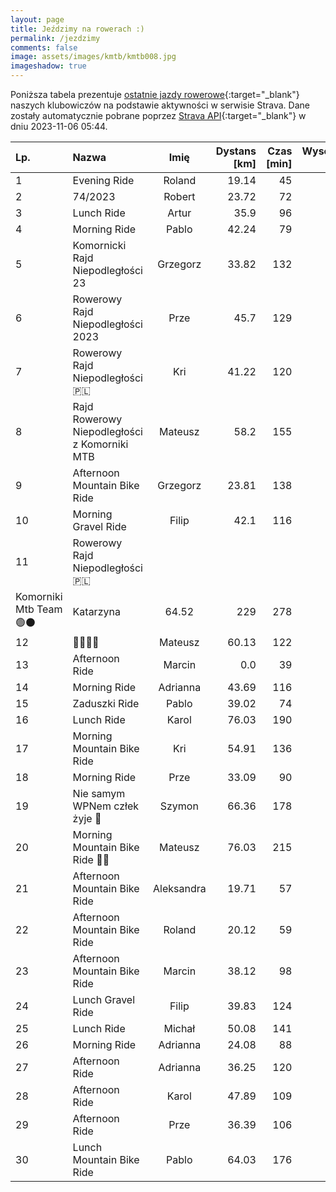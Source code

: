 ```yaml
---
layout: page
title: Jeździmy na rowerach :)
permalink: /jezdzimy
comments: false
image: assets/images/kmtb/kmtb008.jpg
imageshadow: true
---
```


Poniższa tabela prezentuje [ostatnie jazdy rowerowe](https://www.strava.com/clubs/336381){:target="_blank"} naszych klubowiczów na podstawie aktywności w serwisie Strava. Dane zostały automatycznie pobrane poprzez [Strava API](https://developers.strava.com/docs/reference/#api-Clubs-getClubActivitiesById){:target="_blank"} w dniu 2023-11-06 05:44.

Lp. | Nazwa | Imię | Dystans [km] | Czas [min] | Wysokość [m]
:--- | :--- | :---: | ---: | ---: | ---:
1|Evening Ride|Roland|19.14|45|
2|74/2023|Robert|23.72|72|84
3|Lunch Ride|Artur|35.9|96|185
4|Morning Ride|Pablo|42.24|79|147
5|Komornicki Rajd Niepodległości 23|Grzegorz|33.82|132|218
6|Rowerowy Rajd Niepodległości 2023|Prze|45.7|129|272
7|Rowerowy Rajd Niepodległości 🇵🇱|Kri|41.22|120|239
8|Rajd Rowerowy Niepodległości z Komorniki MTB|Mateusz|58.2|155|323
9|Afternoon Mountain Bike Ride|Grzegorz|23.81|138|130
10|Morning Gravel Ride|Filip|42.1|116|199
11|Rowerowy Rajd Niepodległości 🇵🇱
Komorniki Mtb Team 🟢⚫|Katarzyna|64.52|229|278
12|🍂💨🍁💨|Mateusz|60.13|122|178
13|Afternoon Ride|Marcin|0.0|39|
14|Morning Ride|Adrianna|43.69|116|93
15|Zaduszki Ride|Pablo|39.02|74|142
16|Lunch Ride|Karol|76.03|190|213
17|Morning Mountain Bike Ride|Kri|54.91|136|223
18|Morning Ride|Prze|33.09|90|156
19|Nie samym WPNem człek żyje 🤣|Szymon|66.36|178|634
20|Morning Mountain Bike Ride 🍂🍁|Mateusz|76.03|215|405
21|Afternoon Mountain Bike Ride|Aleksandra|19.71|57|106
22|Afternoon Mountain Bike Ride|Roland|20.12|59|111
23|Afternoon Mountain Bike Ride|Marcin|38.12|98|366
24|Lunch Gravel Ride|Filip|39.83|124|181
25|Lunch Ride|Michał|50.08|141|152
26|Morning Ride|Adrianna|24.08|88|248
27|Afternoon Ride|Adrianna|36.25|120|77
28|Afternoon Ride|Karol|47.89|109|121
29|Afternoon Ride|Prze|36.39|106|312
30|Lunch Mountain Bike Ride|Pablo|64.03|176|448
